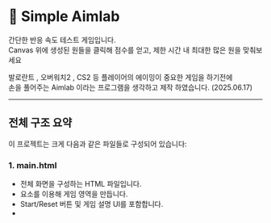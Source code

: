 # 🎯 Simple Aimlab

간단한 반응 속도 테스트 게임입니다.  
Canvas 위에 생성된 원들을 클릭해 점수를 얻고, 제한 시간 내 최대한 많은 원을 맞춰보세요

발로란트 , 오버워치2 , CS2 등 플레이어의 에이밍이 중요한 게임을 하기전에  
손을 풀어주는 Aimlab 이라는 프로그램을 생각하고 제작 하였습니다. (2025.06.17)

---

## 전체 구조 요약

이 프로젝트는 크게 다음과 같은 파일들로 구성되어 있습니다:

### 1. main.html
- 전체 화면을 구성하는 HTML 파일입니다.
- <canvas> 요소를 이용해 게임 영역을 만듭니다.
- Start/Reset 버튼 및 게임 설명 UI를 포함합니다.
- <script type="module">을 통해 script.js를 로딩합니다.

### 2. style.css
- 게임 화면, 버튼, 설명 UI 등의 스타일을 담당합니다.
- 주요 스타일 요소:
  - 버튼 hover 효과
  - .info 섹션의 스타일
  - 캔버스 배경 및 테두리

### 3. script.js (메인 js파일)
- 게임 로직을 제어하는 핵심 파일입니다.
- 불러오는 모듈:
  - Component 클래스 (from component.js)
  - myGameArea 게임 영역 설정 (from myGameArea.js)
  - addScore 점수 증가 함수 (from addScore.js)
- 주요 함수:
  - startGameWithDelay() – 3초 카운트다운 후 게임 시작
  - startGame() – 원 생성 및 캔버스 그리기
  - gameTimer() – 10초 타이머
  - handleClick() – 원 클릭 시 처리
  - clearGame() – 게임 초기화
  - drawGamePieces() – 캔버스에 원 그리기
- 이벤트 바인딩:
  - DOMContentLoaded 이벤트 이후 버튼에 클릭 이벤트 연결

### 4. myGameArea.js
- Canvas를 초기화하고 그리드를 그리는 모듈입니다.
- 주요 메서드:
  - start(handleClick) – 캔버스 사이즈 설정 및 클릭 이벤트 바인딩
  - clear() – 캔버스를 초기화하면서 격자 배경을 다시 그림
  - drawGrid() – 격자 배경을 그림

### 5. component.js
- 원을 생성하고 그리는 클래스입니다.
- 클래스: Component
  - 속성: 반지름, 색상, x좌표, y좌표
  - 메서드: draw(ctx) – 원을 그림
  - 정적 메서드: getRandomPosition() – 겹치지 않도록 위치 계산

### 6. addScore.js
- 점수를 1점씩 증가시키는 간단한 유틸 함수 제공
- 함수: addScore() – 현재 점수를 가져와 1 증가

---

## 전체 흐름 (게임 실행 순서)

1. **HTML 로딩 완료 →** DOMContentLoaded 이벤트 발생
2. script.js 내 이벤트 리스너가 버튼과 연결됨
3. **유저가 Start 버튼 클릭 시:**
   - startGameWithDelay() 실행 → 3초 카운트다운
   - 이후 `startGame()` 호출 → 원 6개 생성 + 캔버스에 그림
   - gameTimer("on") → 10초 타이머 시작

4. **유저가 Canvas 클릭 시:**
   - handleClick() → 원과 거리 계산
   - 맞췄으면 해당 원 위치 이동 + addScore()로 점수 1점 증가

5. **10초 종료 시:**
   - gameTimer() → "Game Over" 표시 + 원 제거

6. **Reset 버튼 클릭 시:**
   - clearGame() → 원, 타이머, 점수 초기화

---
## 실행 화면
![image](https://github.com/user-attachments/assets/235260fa-d33b-41b8-a799-5d4df20c173c)

![image](https://github.com/user-attachments/assets/33d59a25-30df-486b-bc09-5a3d9ecf5c73)


---

## Module Diagram 

![image](https://github.com/user-attachments/assets/86d00a01-59ca-498a-9666-753ffd7f6c54)

---

## scirpt.js Flowchart Diagram
 ![image](https://github.com/user-attachments/assets/cfe53ec4-666e-4858-8b33-c21ea51ae045)


